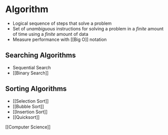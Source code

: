 # Algorithm

- Logical sequence of steps that solve a problem
- Set of _unambiguous_ instructions for solving a problem in a _finite_ amount of time using a _finite_ amount of data
- Measure performance with [[Big O]] notation

## Searching Algorithms

- Sequential Search
- [[Binary Search]]

## Sorting Algorithms

- [[Selection Sort]]
- [[Bubble Sort]]
- [[Insertion Sort]]
- [[Quicksort]]

[[Computer Science]]

